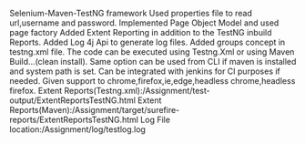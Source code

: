 Selenium-Maven-TestNG framework
Used properties file to read url,username and password.
Implemented Page Object Model and used page factory
Added Extent Reporting in addition to the TestNG inbuild Reports.
Added Log 4j Api to generate log files.
Added groups concept in testng.xml file.
The code can be executed using Testng.Xml or using Maven Build...(clean install).
Same option can be used from CLI if maven is installed and system path is set.
Can be integrated with jenkins for CI purposes if needed.
Given support to chrome,firefox,ie,edge,headless chrome,headless firefox.
Extent Reports(Testng.xml):/Assignment/test-output/ExtentReportsTestNG.html
Extent Reports(Maven):/Assignment/target/surefire-reports/ExtentReportsTestNG.html
Log File location:/Assignment/log/testlog.log
